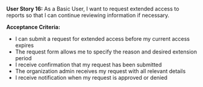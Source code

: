**User Story 16:** As a Basic User, I want to request extended access to reports so that I can continue reviewing information if necessary. 

**Acceptance Criteria:** 

- I can submit a request for extended access before my current access expires 
- The request form allows me to specify the reason and desired extension period 
- I receive confirmation that my request has been submitted 
- The organization admin receives my request with all relevant details 
- I receive notification when my request is approved or denied 
